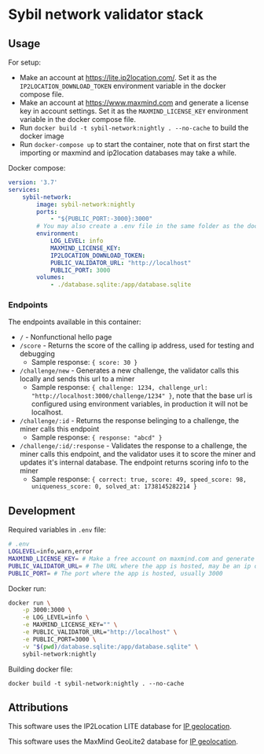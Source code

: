 # Sybil network validator stack

## Usage

For setup:

- Make an account at https://lite.ip2location.com/. Set it as the `IP2LOCATION_DOWNLOAD_TOKEN` environment variable in the docker compose file.
- Make an account at https://www.maxmind.com and generate a license key in account settings. Set it as the `MAXMIND_LICENSE_KEY` environment variable in the docker compose file.
- Run `docker build -t sybil-network:nightly . --no-cache` to build the docker image
- Run `docker-compose up` to start the container, note that on first start the importing or maxmind and ip2location databases may take a while.


Docker compose:

```yaml
version: '3.7'
services:
    sybil-network:
        image: sybil-network:nightly
        ports:
            - "${PUBLIC_PORT:-3000}:3000" 
        # You may also create a .env file in the same folder as the docker-compose.yml file
        environment:
            LOG_LEVEL: info
            MAXMIND_LICENSE_KEY:
            IP2LOCATION_DOWNLOAD_TOKEN:
            PUBLIC_VALIDATOR_URL: "http://localhost"
            PUBLIC_PORT: 3000
        volumes:
            - ./database.sqlite:/app/database.sqlite
```

### Endpoints

The endpoints available in this container:

- `/` - Nonfunctional hello page
- `/score` - Returns the score of the calling ip address, used for testing and debugging
  - Sample response: `{ score: 30 }`
- `/challenge/new` - Generates a new challenge, the validator calls this locally and sends this url to a miner
  - Sample response: `{ challenge: 1234, challenge_url: "http://localhost:3000/challenge/1234" }`, note that the base url is configured using environment variables, in production it will not be localhost.
- `/challenge/:id` - Returns the response belinging to a challenge, the miner calls this endpoint
  - Sample response: `{ response: "abcd" }`
- `/challenge/:id/:response` - Validates the response to a challenge, the miner calls this endpoint, and the validator uses it to score the miner and updates it's internal database. The endpoint returns scoring info to the miner
   - Sample response: `{ correct: true, score: 49, speed_score: 98, uniqueness_score: 0, solved_at: 1738145282214 }`

## Development

Required variables in `.env` file:

```bash
# .env
LOGLEVEL=info,warn,error
MAXMIND_LICENSE_KEY= # Make a free account on maxmind.com and generate a license key in account settings
PUBLIC_VALIDATOR_URL= # The URL where the app is hosted, may be an ip or domain based url starting with http:// or https://
PUBLIC_PORT= # The port where the app is hosted, usually 3000
```

Docker run:

```bash
docker run \
    -p 3000:3000 \
    -e LOG_LEVEL=info \
    -e MAXMIND_LICENSE_KEY="" \
    -e PUBLIC_VALIDATOR_URL="http://localhost" \
    -e PUBLIC_PORT=3000 \
    -v "$(pwd)/database.sqlite:/app/database.sqlite" \
    sybil-network:nightly
```

Building docker file:

```docker build -t sybil-network:nightly . --no-cache```

## Attributions

This software uses the IP2Location LITE database for <a href="https://lite.ip2location.com">IP geolocation</a>.

This software uses the MaxMind GeoLite2 database for <a href="https://www.maxmind.com">IP geolocation</a>.